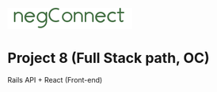 ![Logo](https://raw.githubusercontent.com/SaintCod3/negConnect/master/app/assets/images/logoSmall.png?token=AJNTA4QBYPOGTJCLVNJTDZS7Q4WX6)

# Project 8 (Full Stack path, OC)
Rails API + React (Front-end)
